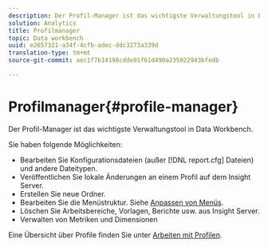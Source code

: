 ```yaml
---
description: Der Profil-Manager ist das wichtigste Verwaltungstool in Data Workbench.
solution: Analytics
title: Profilmanager
topic: Data workbench
uuid: e2657321-a34f-4cfb-adec-ddc3273a339d
translation-type: tm+mt
source-git-commit: aec1f7b14198cdde91f61d490a235022943bfedb

---
```



# Profilmanager{#profile-manager}

Der Profil-Manager ist das wichtigste Verwaltungstool in Data Workbench.

Sie haben folgende Möglichkeiten:

* Bearbeiten Sie Konfigurationsdateien (außer [!DNL report.cfg] Dateien) und andere Dateitypen.
* Veröffentlichen Sie lokale Änderungen an einem Profil auf dem Insight Server.
* Erstellen Sie neue Ordner.
* Bearbeiten Sie die Menüstruktur. Siehe [Anpassen von Menüs](../../../../home/c-get-started/c-intf-anlys-ftrs/c-ctm-menus/c-ctm-menus.md#concept-93d4c09cb7f34cd293b7b64fba1cf894).
* Löschen Sie Arbeitsbereiche, Vorlagen, Berichte usw. aus Insight Server.
* Verwalten von Metriken und Dimensionen

Eine Übersicht über Profile finden Sie unter [Arbeiten mit Profilen](../../../../home/c-get-started/c-work-prof.md#concept-57ff43db95a34e83a39f819c7e6e42e1).
